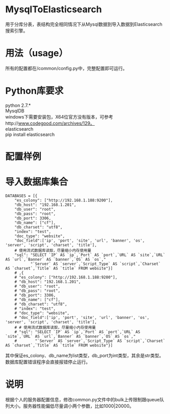 # MysqlToElasticsearch
用于分库分表，表结构完全相同情况下从Mysql数据到导入数据到Elasticsearch搜索引擎。

# 用法（usage）
所有的配置都在/common/config.py中，完整配置即可运行。

# Python库要求
python 2.7.*  
MysqlDB   
windows下需要安装包，X64位官方没有版本，可参考http://www.codegood.com/archives/129。   
elasticsearch  
pip install elasticsearch  

# 配置样例
# 导入数据库集合
    DATABASES = [{
        "es_colony": ["http://192.168.1.188:9200"],
        "db_host": "192.168.1.201",
        "db_user": "root",
        "db_pass": "root",
        "db_port": 3306,
        "db_name": ["cf"],
        "db_charset": "utf8",
        "index": "test",
        "doc_type": "website",
        "doc_field":['ip', 'port', 'site', 'url', 'banner', 'os', 'server', 'script', 'charset', 'title'],
        # 使用流式数据库读取，尽量缩小内存使用量
        "sql": "SELECT `IP` AS `ip`,`Port` AS `port`,`URL` AS `site`,`URL` AS `url`,`Banner` AS `banner`,`OS` AS `os`,"
               "`Server` AS `server`,`Script_Type` AS `script`,`Charset` AS `charset`,`Title` AS `title` FROM website"}]
        # ,{
        # "es_colony": ["http://192.168.1.188:9200"],
        # "db_host": "192.168.1.201",
        # "db_user": "root",
        # "db_pass": "root",
        # "db_port": 3306,
        # "db_name": ["cf"],
        # "db_charset": "utf8",
        # "index": "test",
        # "doc_type": "website",
        # "doc_field":['ip', 'port', 'site', 'url', 'banner', 'os', 'server', 'script', 'charset', 'title'],
        # # 使用流式数据库读取，尽量缩小内存使用量
        # "sql": "SELECT `IP` AS `ip`,`Port` AS `port`,`URL` AS `site`,`URL` AS `url`,`Banner` AS `banner`,`OS` AS `os`,"
        #        "`Server` AS `server`,`Script_Type` AS `script`,`Charset` AS `charset`,`Title` AS `title` FROM website"}] 

其中保证es_colony、db_name为list类型，db_port为int类型，其余是str类型。数据库配置错误程序会直接报错停止运行。  

# 说明
根据个人的服务器配置信息，修改common.py文件中的bulk上传限制跟queue队列大小。服务器性能偏低尽量调小两个参数，比如1000|20000。
